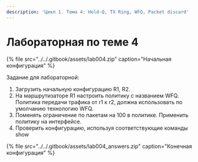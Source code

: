 ```yaml
---
description: 'Цикл 1. Тема 4: Hold-Q, TX Ring, WFQ, Packet discard'
---
```


# Лабораторная по теме 4

{% file src="../../.gitbook/assets/lab004.zip" caption="Начальная конфигурация" %}

Задание для лабораторной:

1. Загрузить начальную конфигурацию R1, R2. 
2. На маршрутизаторе R1 настроить политику с названием WFQ. Политика передачи трафика от r1 к r2, должна использовать по умолчанию технологию WFQ.
3. Поменять ограничение по пакетам на 100 в политике. Применить политику на интерфейсе.
4. Проверить конфигурацию, используя соответствующие команды show

{% file src="../../.gitbook/assets/lab004\_answers.zip" caption="Конечная конфигурация" %}

